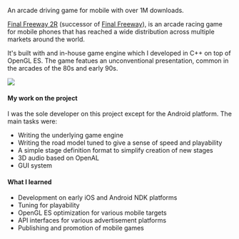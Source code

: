 An arcade driving game for mobile with over 1M downloads.

[Final Freeway 2R](https://oykgames.com/final-freeway-2r/) (successor of [Final Freeway](https://oykgames.com/final-freeway/)), is an
arcade racing game for mobile phones that has reached a wide
distribution across multiple markets around the world.

It's built with and in-house game engine which I developed in C++ on top of
OpenGL ES. The game featues an unconventional presentation, common in the arcades of the 80s and early 90s.

![](https://oykgames.com/wp-content/gallery/ff2r_sshots/ff2_05_kate_kenyon_960.png)

#### My work on the project

I was the sole developer on this project except for the Android platform. The main tasks were:

- Writing the underlying game engine
- Writing the road model tuned to give a sense of speed and playability
- A simple stage definition format to simplify creation of new stages
- 3D audio based on OpenAL
- GUI system

#### What I learned

- Development on early iOS and Android NDK platforms
- Tuning for playability
- OpenGL ES optimization for various mobile targets
- API interfaces for various advertisement platforms
- Publishing and promotion of mobile games

